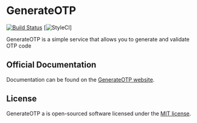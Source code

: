 # GenerateOTP

[![Build Status](https://travis-ci.org/Dotunj/generateotp.svg?branch=master)](https://travis-ci.org/Dotunj/generateotp)
[![StyleCI](https://github.styleci.io/repos/189295247/shield?branch=master)]


GenerateOTP is a simple service that allows you to generate and validate OTP code

## Official Documentation
Documentation can be found on the [GenerateOTP website](https://www.generateotp.com/).


## License
GenerateOTP a is open-sourced software licensed under the [MIT license](https://opensource.org/licenses/MIT).
